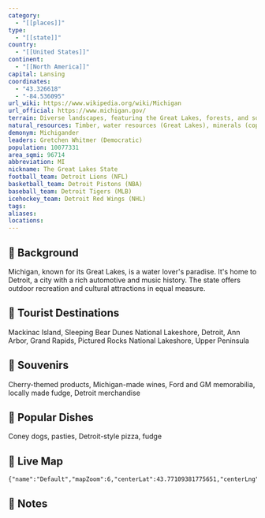 ```yaml
---
category:
  - "[[places]]"
type:
  - "[[state]]"
country:
  - "[[United States]]"
continent:
  - "[[North America]]"
capital: Lansing
coordinates:
  - "43.326618"
  - "-84.536095"
url_wiki: https://www.wikipedia.org/wiki/Michigan
url_official: https://www.michigan.gov/
terrain: Diverse landscapes, featuring the Great Lakes, forests, and some flat plains.
natural_resources: Timber, water resources (Great Lakes), minerals (copper, iron ore), agriculture, automotive industry resources
demonym: Michigander
leaders: Gretchen Whitmer (Democratic)
population: 10077331
area_sqmi: 96714
abbreviation: MI
nickname: The Great Lakes State
football_team: Detroit Lions (NFL)
basketball_team: Detroit Pistons (NBA)
baseball_team: Detroit Tigers (MLB)
icehockey_team: Detroit Red Wings (NHL)
tags: 
aliases: 
locations:
---
```

## 🌱 Background
Michigan, known for its Great Lakes, is a water lover's paradise. It's home to Detroit, a city with a rich automotive and music history. The state offers outdoor recreation and cultural attractions in equal measure.

## 📌 Tourist Destinations
Mackinac Island, Sleeping Bear Dunes National Lakeshore, Detroit, Ann Arbor, Grand Rapids, Pictured Rocks National Lakeshore, Upper Peninsula

## 🎁 Souvenirs
Cherry-themed products, Michigan-made wines, Ford and GM memorabilia, locally made fudge, Detroit merchandise

## 🍲 Popular Dishes
Coney dogs, pasties, Detroit-style pizza, fudge

## 📡 Live Map
```mapview
{"name":"Default","mapZoom":6,"centerLat":43.77109381775651,"centerLng":-84.37489870461965,"query":"","chosenMapSource":0}
```

## 📒 Notes

